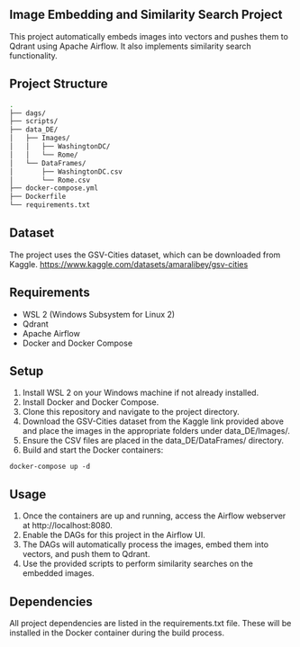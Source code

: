 ## Image Embedding and Similarity Search Project
This project automatically embeds images into vectors and pushes them to Qdrant using Apache Airflow. It also implements similarity search functionality.

## Project Structure
  ```bash
  .
  ├── dags/
  ├── scripts/
  ├── data_DE/
  │   ├── Images/
  │   │   ├── WashingtonDC/
  │   │   └── Rome/
  │   └── DataFrames/
  │       ├── WashingtonDC.csv
  │       └── Rome.csv
  ├── docker-compose.yml
  ├── Dockerfile
  └── requirements.txt
```

## Dataset
The project uses the GSV-Cities dataset, which can be downloaded from Kaggle. https://www.kaggle.com/datasets/amaralibey/gsv-cities 

## Requirements
- WSL 2 (Windows Subsystem for Linux 2)
- Qdrant
- Apache Airflow
- Docker and Docker Compose

## Setup

1. Install WSL 2 on your Windows machine if not already installed.
2. Install Docker and Docker Compose.
3. Clone this repository and navigate to the project directory.
4. Download the GSV-Cities dataset from the Kaggle link provided above and place the images in the appropriate folders under data_DE/Images/.
5. Ensure the CSV files are placed in the data_DE/DataFrames/ directory.
6. Build and start the Docker containers:


  ```
  docker-compose up -d
```

## Usage
1. Once the containers are up and running, access the Airflow webserver at http://localhost:8080.
2. Enable the DAGs for this project in the Airflow UI.
3. The DAGs will automatically process the images, embed them into vectors, and push them to Qdrant.
4. Use the provided scripts to perform similarity searches on the embedded images.

## Dependencies
All project dependencies are listed in the requirements.txt file. These will be installed in the Docker container during the build process.
